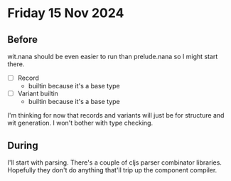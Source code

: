# Friday 15 Nov 2024

## Before

wit.nana should be even easier to run than prelude.nana so I might start there.

- [ ] Record
  - builtin because it's a base type
- [ ] Variant builtin
  - builtin because it's a base type

I'm thinking for now that records and variants will just be for structure and
wit generation. I won't bother with type checking.

## During

I'll start with parsing. There's a couple of cljs parser combinator libraries.
Hopefully they don't do anything that'll trip up the component compiler.
